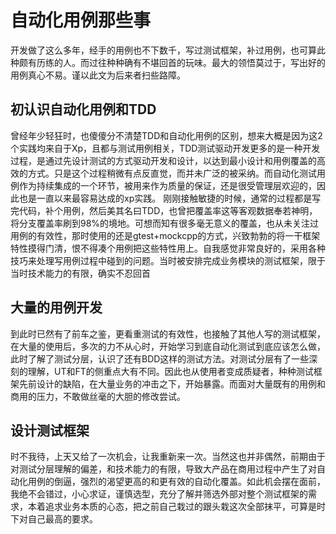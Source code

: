 # 自动化用例那些事
开发做了这么多年，经手的用例也不下数千，写过测试框架，补过用例，也可算此种颇有历练的人。而过往种种确有不堪回首的玩味。最大的领悟莫过于，写出好的用例真心不易。谨以此文为后来者扫些路障。
## 初认识自动化用例和TDD
曾经年少轻狂时，也傻傻分不清楚TDD和自动化用例的区别，想来大概是因为这2个实践均来自于Xp，且都与测试用例相关，TDD测试驱动开发更多的是一种开发过程，是通过先设计测试的方式驱动开发和设计，以达到最小设计和用例覆盖的高效的方式。只是这个过程稍微有点反直觉，而并未广泛的被采纳。而自动化测试用例作为持续集成的一个环节，被用来作为质量的保证，还是很受管理层欢迎的，因此也是一直以来最容易达成的xp实践。
刚刚接触敏捷的时候，通常的过程都是写完代码，补个用例，然后美其名曰TDD，也曾把覆盖率这等客观数据奉若神明，将分支覆盖率刷到98%的境地。可想而知有很多毫无意义的覆盖，也从未关注过用例的有效性，那时使用的还是gtest+mockcpp的方式，兴致勃勃的将一干框架特性摸得门清，恨不得凑个用例把这些特性用上。自我感觉非常良好的，采用各种技巧来处理写用例过程中碰到的问题。当时被安排完成业务模块的测试框架，限于当时技术能力的有限，确实不忍回首
## 大量的用例开发
到此时已然有了前车之鉴，更看重测试的有效性，也接触了其他人写的测试框架，在大量的使用后，多次的力不从心时，开始学习到底自动化测试到底应该怎么做，此时了解了测试分层，认识了还有BDD这样的测试方法。对测试分层有了一些深刻的理解，UT和FT的侧重点大有不同。因此也从使用者变成质疑者，种种测试框架先前设计的缺陷，在大量业务的冲击之下，开始暴露。而面对大量既有的用例和商用的压力，不敢做丝毫的大胆的修改尝试。
## 设计测试框架
时不我待，上天又给了一次机会，让我重新来一次。当然这也并非偶然，前期由于对测试分层理解的偏差，和技术能力的有限，导致大产品在商用过程中产生了对自动化用例的倒逼，强烈的渴望更高的和更有效的自动化覆盖。如此机会摆在面前，我绝不会错过，小心求证，谨慎选型，充分了解并筛选外部对整个测试框架的需求，本着追求业务本质的心态，把之前自己栽过的跟头栽这次全部抹平，可算是时下对自己最高的要求。
